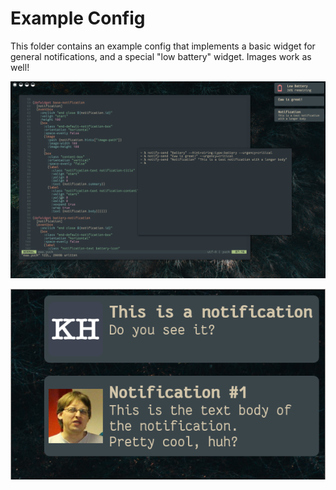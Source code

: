 # Example Config

This folder contains an example config that implements a basic widget for general notifications, and a special "low battery" widget. Images work as well!

![Notification Example](../.github/screenshot.png)

![Notification with images](../.github/images.png)
